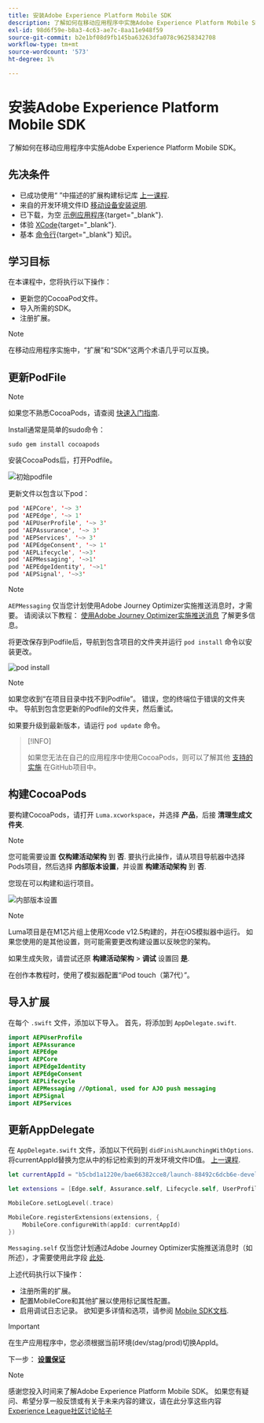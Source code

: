 ```yaml
---
title: 安装Adobe Experience Platform Mobile SDK
description: 了解如何在移动应用程序中实施Adobe Experience Platform Mobile SDK。
exl-id: 98d6f59e-b8a3-4c63-ae7c-8aa11e948f59
source-git-commit: b2e1bf08d9fb145ba63263dfa078c96258342708
workflow-type: tm+mt
source-wordcount: '573'
ht-degree: 1%

---
```


# 安装Adobe Experience Platform Mobile SDK

了解如何在移动应用程序中实施Adobe Experience Platform Mobile SDK。

## 先决条件

* 已成功使用“ ”中描述的扩展构建标记库 [上一课程](configure-tags.md).
* 来自的开发环境文件ID [移动设备安装说明](configure-tags.md#generate-sdk-install-instructions).
* 已下载，为空 [示例应用程序](https://github.com/Adobe-Marketing-Cloud/Luma-iOS-Mobile-App){target="_blank"}.
* 体验 [XCode](https://developer.apple.com/xcode/){target="_blank"}.
* 基本 [命令行](https://en.wikipedia.org/wiki/Command-line_interface){target="_blank"} 知识。

## 学习目标

在本课程中，您将执行以下操作：

* 更新您的CocoaPod文件。
* 导入所需的SDK。
* 注册扩展。

>[!NOTE]
>
>在移动应用程序实施中，“扩展”和“SDK”这两个术语几乎可以互换。


## 更新PodFile

>[!NOTE]
>
> 如果您不熟悉CocoaPods，请查阅 [快速入门指南](https://guides.cocoapods.org/using/getting-started.html).

Install通常是简单的sudo命令：

```console
sudo gem install cocoapods
```

安装CocoaPods后，打开Podfile。

![初始podfile](assets/mobile-install-initial-podfile.png)

更新文件以包含以下pod：

```swift
pod 'AEPCore', '~> 3'
pod 'AEPEdge', '~> 1'
pod 'AEPUserProfile', '~> 3'
pod 'AEPAssurance', '~> 3'
pod 'AEPServices', '~> 3'
pod 'AEPEdgeConsent', '~> 1'
pod 'AEPLifecycle', '~>3'
pod 'AEPMessaging', '~>1'
pod 'AEPEdgeIdentity', '~>1'
pod 'AEPSignal', '~>3'
```

>[!NOTE]
>
> `AEPMessaging` 仅当您计划使用Adobe Journey Optimizer实施推送消息时，才需要。 请阅读以下教程： [使用Adobe Journey Optimizer实施推送消息](journey-optimizer-push.md) 了解更多信息。

将更改保存到Podfile后，导航到包含项目的文件夹并运行 `pod install` 命令以安装更改。

![pod install](assets/mobile-install-podfile-install.png)

>[!NOTE]
>
> 如果您收到“在项目目录中找不到Podfile”。 错误，您的终端位于错误的文件夹中。 导航到包含您更新的Podfile的文件夹，然后重试。

如果要升级到最新版本，请运行 `pod update` 命令。

>[!INFO]
>
>如果您无法在自己的应用程序中使用CocoaPods，则可以了解其他 [支持的实施](https://github.com/adobe/aepsdk-core-ios#binaries) 在GitHub项目中。

## 构建CocoaPods

要构建CocoaPods，请打开 `Luma.xcworkspace`，并选择 **产品**，后接 **清理生成文件夹**.

>[!NOTE]
>
> 您可能需要设置 **仅构建活动架构** 到 **否**. 要执行此操作，请从项目导航器中选择Pods项目，然后选择 **内部版本设置**，并设置 **构建活动架构** 到 **否**.

您现在可以构建和运行项目。

![内部版本设置](assets/mobile-install-build-settings.png)

>[!NOTE]
>
>Luma项目是在M1芯片组上使用Xcode v12.5构建的，并在iOS模拟器中运行。 如果您使用的是其他设置，则可能需要更改构建设置以反映您的架构。
>
>如果生成失败，请尝试还原 **构建活动架构** > **调试** 设置回 **是**.
>
>在创作本教程时，使用了模拟器配置“iPod touch（第7代）”。

## 导入扩展

在每个 `.swift` 文件，添加以下导入。 首先，将添加到 `AppDelegate.swift`.

```swift
import AEPUserProfile
import AEPAssurance
import AEPEdge
import AEPCore
import AEPEdgeIdentity
import AEPEdgeConsent
import AEPLifecycle
import AEPMessaging //Optional, used for AJO push messaging
import AEPSignal
import AEPServices
```

## 更新AppDelegate

在 `AppDelegate.swift` 文件，添加以下代码到 `didFinishLaunchingWithOptions`. 将currentAppId替换为您从中的标记检索到的开发环境文件ID值。 [上一课程](configure-tags.md).

```swift
let currentAppId = "b5cbd1a1220e/bae66382cce8/launch-88492c6dcb6e-development"

let extensions = [Edge.self, Assurance.self, Lifecycle.self, UserProfile.self, Consent.self, AEPEdgeIdentity.Identity.self, Messaging.self]

MobileCore.setLogLevel(.trace)

MobileCore.registerExtensions(extensions, {
    MobileCore.configureWith(appId: currentAppId)
})
```

`Messaging.self` 仅当您计划通过Adobe Journey Optimizer实施推送消息时（如所述），才需要使用此字段 [此处](journey-optimizer-push.md).

上述代码执行以下操作：

* 注册所需的扩展。
* 配置MobileCore和其他扩展以使用标记属性配置。
* 启用调试日志记录。 欲知更多详情和选项，请参阅 [Mobile SDK文档](https://developer.adobe.com/client-sdks/documentation/getting-started/enable-debug-logging/).

>[!IMPORTANT]
>在生产应用程序中，您必须根据当前环境(dev/stag/prod)切换AppId。

下一步： **[设置保证](assurance.md)**

>[!NOTE]
>
>感谢您投入时间来了解Adobe Experience Platform Mobile SDK。 如果您有疑问、希望分享一般反馈或有关于未来内容的建议，请在此分享这些内容 [Experience League社区讨论帖子](https://experienceleaguecommunities.adobe.com/t5/adobe-experience-platform-launch/tutorial-discussion-implement-adobe-experience-cloud-in-mobile/td-p/443796)